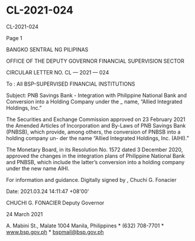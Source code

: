 # CL-2021-024

CL-2021-024

Page 1

BANGKO SENTRAL NG PILIPINAS

OFFICE OF THE DEPUTY GOVERNOR FINANCIAL SUPERVISION SECTOR

CIRCULAR LETTER NO. CL — 2021 — 024

To : All BSP-SUPERVISED FINANCIAL INSTITUTIONS

Subject: PNB Savings Bank - Integration with Philippine National Bank and Conversion into a Holding Company under the _ name, “Allied Integrated Holdings, Inc.”

The Securities and Exchange Commission approved on 23 February 2021 the Amended Articles of Incorporation and By-Laws of PNB Savings Bank (PNBSB), which provide, among others, the conversion of PNBSB into a holding company un- der the name “Allied Integrated Holdings, Inc. (AIHI).”

The Monetary Board, in its Resolution No. 1572 dated 3 December 2020, approved the changes in the integration plans of Philippine National Bank and PNBSB, which include the latter’s conversion into a holding company under the new name AlHI.

For information and guidance. Digitally signed by , Chuchi G. Fonacier

Date: 2021.03.24 14:11:47 +08'00'

CHUCHI G. FONACIER Deputy Governor

24 March 2021

A. Mabini St., Malate 1004 Manila, Philippines * (632) 708-7701 * www.bsp.gov.ph * bspmail@bsp.gov.ph